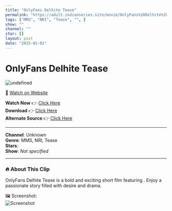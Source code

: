 ```yaml
---
title: "OnlyFans Delhite Tease"
permalink: "https://adult.indianseries.site/movie/OnlyFans%20Delhite%20Tease"
tags: ["MMS", "NRI", "Tease", "", ]
show: ""
channel: ""
star: []
layout: post
date: "2025-01-01"
---
```


# OnlyFans Delhite Tease

![undefined](https://desisins.com/wp-content/uploads/2024/08/OnlyFans-Delhite-DesiSins.com_.jpg)

🔗 [Watch on Website](https://adult.indianseries.site/movie/OnlyFans%20Delhite%20Tease)

**Watch Now** 👉 [Click Here](https://adult.indianseries.site/movie/OnlyFans%20Delhite%20Tease)  
**Download** 👉 [Click Here](https://adult.indianseries.site/movie/OnlyFans%20Delhite%20Tease)  
**Alternate Source** 👉 [Click Here](https://adult.indianseries.site/movie/OnlyFans%20Delhite%20Tease)

---

**Channel**: Unknown  
**Genre**: MMS, NRI, Tease  
**Stars**:   
**Show**: *Not specified*

---

### 🔥 About This Clip

OnlyFans Delhite Tease is a bold and exciting short film featuring . Enjoy a passionate story filled with desire and drama.
 
🖼️ Screenshot:  
![Screenshot](https://desisins.com/wp-content/uploads/2024/08/OnlyFans-Delhite-DesiSins.com_.jpg)
